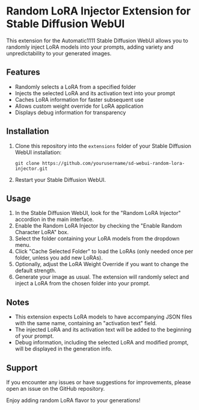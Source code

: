 # Random LoRA Injector Extension for Stable Diffusion WebUI

This extension for the Automatic1111 Stable Diffusion WebUI allows you to randomly inject LoRA models into your prompts, adding variety and unpredictability to your generated images.

## Features

- Randomly selects a LoRA from a specified folder
- Injects the selected LoRA and its activation text into your prompt
- Caches LoRA information for faster subsequent use
- Allows custom weight override for LoRA application
- Displays debug information for transparency

## Installation

1. Clone this repository into the `extensions` folder of your Stable Diffusion WebUI installation:
   ```
   git clone https://github.com/yourusername/sd-webui-random-lora-injector.git
   ```
2. Restart your Stable Diffusion WebUI.

## Usage

1. In the Stable Diffusion WebUI, look for the "Random LoRA Injector" accordion in the main interface.
2. Enable the Random LoRA Injector by checking the "Enable Random Character LoRA" box.
3. Select the folder containing your LoRA models from the dropdown menu.
4. Click "Cache Selected Folder" to load the LoRAs (only needed once per folder, unless you add new LoRAs).
5. Optionally, adjust the LoRA Weight Override if you want to change the default strength.
6. Generate your image as usual. The extension will randomly select and inject a LoRA from the chosen folder into your prompt.

## Notes

- This extension expects LoRA models to have accompanying JSON files with the same name, containing an "activation text" field.
- The injected LoRA and its activation text will be added to the beginning of your prompt.
- Debug information, including the selected LoRA and modified prompt, will be displayed in the generation info.

## Support

If you encounter any issues or have suggestions for improvements, please open an issue on the GitHub repository.

Enjoy adding random LoRA flavor to your generations!
